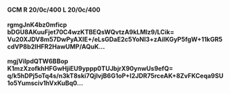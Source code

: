#### GCM R 20/0c/400 L 20/0c/400
**rgmgJnK4bz0mficp**<br/>**bDGU8AKuuFjet70C4wzKTBEQsWQvtzA9kLMlz9/LCik=**<br/>**Vu20XJDV8m57DwPyAXIE+/eLsGDaE2c5YoNl3+zAilKGyP5fgW+11kGR5cdVP8b2lHFR2HawUMP/AQuK...**<br/><br/>
**mgjVilpdQTW6BBop**<br/>**K1mzXzofkhHFGwHjiEU9yppp0TUJbjrX90ynwUs9efQ=**<br/>**q/k5hDPj5oTq4s/n3kT8ski7QjlvjB6G1oP+I2JDR75rceAK+8ZvFKCeqa9SU1o5Yumsciv1hVxKuBq0...**